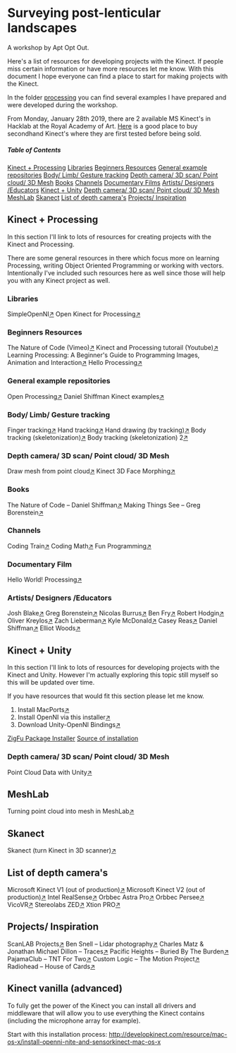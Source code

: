 # Surveying post-lenticular landscapes
A workshop by Apt Opt Out.

Here's a list of resources for developing projects with the Kinect. If people miss certain information or have more resources let me know. With this document I hope everyone can find a place to start for making projects with the Kinect.

In the folder [processing](https://github.com/aptoptout/surveying-post-lenticular-landscapes/processing) you can find several examples I have prepared and were developed during the workshop.

From Monday, January 28th 2019, there are 2 available MS Kinect's in Hacklab at the Royal Academy of Art. [Here](https://www.gooxbox360.nl/xbox-360-accessoires-kopen/microsoft-kinect/) is a good place to buy secondhand Kinect's where they are first tested before being sold.

##### Table of Contents
[Kinect + Processing](#kinectprocessing)
[Libraries](#processinglibraries)
[Beginners Resources](#processingresources)
[General example repositories](#processingexamplerepo)
[Body/ Limb/ Gesture tracking](#bodylimbgesturetracking)
[Depth camera/ 3D scan/ Point cloud/ 3D Mesh](#depthcamerapointcloudmesh)
[Books](#processingbooksmagazines)
[Channels](#processingchannels)
[Documentary Films](#processingdocumentaryfilms)
[Artists/ Designers /Educators](#processingartistsdesigners)
[Kinect + Unity](#kinectunity)
[Depth camera/ 3D scan/ Point cloud/ 3D Mesh](#kinectdepthcamerapointcloudmesh)
[MeshLab](#meshlab)
[Skanect](#skanect)
[List of depth camera's](#depthcameras)
[Projects/ Inspiration](#projectsinspiration)


<a name="kinectprocessing"/>

## Kinect + Processing
In this section I'll link to lots of resources for creating projects with the Kinect and Processing.

There are some general resources in there which focus more on learning Processing, writing Object Oriented Programming or working with vectors. Intentionally I've included such resources here as well since those will help you with any Kinect project as well.

<a name="processinglibraries"/>

### Libraries

SimpleOpenNI[↗](https://github.com/totovr/SimpleOpenNI)
Open Kinect for Processing[↗](https://github.com/shiffman/OpenKinect-for-Processing)

<a name="processingresources"/>

### Beginners Resources

The Nature of Code (Vimeo)[↗](https://vimeo.com/channels/natureofcode)
Kinect and Processing tutorail (Youtube)[↗](https://www.youtube.com/watch?v=QmVNgdapJJM&list=PLRqwX-V7Uu6ZMlWHdcy8hAGDy6IaoxUKf)
Learning Processing: A Beginner's Guide to Programming Images, Animation and Interaction[↗](https://www.youtube.com/user/shiffman/playlists?sort=dd&shelf_id=2&view=50)
Hello Processing[↗](https://hello.processing.org)

<a name="processingexamplerepo"/>

### General example repositories

Open Processing[↗](https://www.openprocessing.org)
Daniel Shiffman Kinect examples[↗](https://github.com/CodingTrain/website/tree/master/Tutorials/Processing/12_kinect)

<a name="bodylimbgesturetracking"/>

### Body/ Limb/ Gesture tracking
Finger tracking[↗](https://github.com/atduskgreg/FingerTracker)
Hand tracking[↗](https://forum.processing.org/two/discussion/18846/resolved-hand-tracking-with-kinect-processing)
Hand drawing (by tracking)[↗](https://forum.processing.org/two/discussion/9553/hand-drawing-on-the-kinect)
Body tracking (skeletonization)[↗](https://github.com/antoine1000/kinect-skeleton)
Body tracking (skeletonization) 2[↗](http://urbanhonking.com/ideasfordozens/2011/02/16/skeleton-tracking-with-kinect-and-processing/)

<a name="depthcamerapointcloudmesh"/>

### Depth camera/ 3D scan/ Point cloud/ 3D Mesh
Draw mesh from point cloud[↗](http://therandomlab.blogspot.com/2013/01/visualizing-kinects-3d-mesh-with.html)
Kinect 3D Face Morphing[↗](http://developkinect.com/news/visual-effects/kinect-3d-face-morphing-processing-sketch)

<a name="processingbooksmagazines"/>

### Books
The Nature of Code – Daniel Shiffman[↗](https://natureofcode.com/)
Making Things See – Greg Borenstein[↗](http://www.hmangas.com/Electronica/Datasheets/Arduino/LIBROS%20Y%20MANUALES/[Making.Things.See(2012.01)].Greg.Borenstein.pdf)

<a name="processingchannels"/>

### Channels
Coding Train[↗](https://www.youtube.com/channel/UCvjgXvBlbQiydffZU7m1_aw)
Coding Math[↗](https://www.youtube.com/user/codingmath)
Fun Programming[↗](https://funprogramming.org/)

<a name="processingdocumentaryfilms"/>

### Documentary Film
Hello World! Processing[↗](https://vimeo.com/60735314)

<a name="processingartistsdesigners"/>

### Artists/ Designers /Educators
Josh Blake[↗](http://nui.joshland.org/)
Greg Borenstein[↗](http://gregborenstein.com/)
Nicolas Burrus[↗](http://nicolas.burrus.name/)
Ben Fry[↗](https://benfry.com/)
Robert Hodgin[↗](http://roberthodgin.com/)
Oliver Kreylos[↗](http://doc-ok.org/)
Zach Lieberman[↗](https://www.instagram.com/zach.lieberman/)
Kyle McDonald[↗](http://kylemcdonald.net/)
Casey Reas[↗](http://reas.com/)
Daniel Shiffman[↗](https://shiffman.net/)
Elliot Woods[↗](https://www.kimchiandchips.com/works/)

<a name="kinectunity"/>

## Kinect + Unity
In this section I'll link to lots of resources for developing projects with the Kinect and Unity. However I'm actually exploring this topic still myself so this will be updated over time.

If you have resources that would fit this section please let me know.

1. Install MacPorts[↗](https://www.macports.org/install.php)
2. Install OpenNI via this installer[↗](https://storage.googleapis.com/goog...ple-openni/OpenNI_NITE_Installer-OSX-0.24.zip)
3. Download Unity-OpenNI Bindings[↗](https://web.archive.org/web/20170607225336/http://zigfu.com/en/downloads/legacy/)

[ZigFu Package Installer](http://developkinect.com/resource/package-installer/zigfu-package-installer)
[Source of installation](https://forum.unity.com/threads/kinect-for-osx.104760/)

<a name="kinectdepthcamerapointcloudmesh"/>

### Depth camera/ 3D scan/ Point cloud/ 3D Mesh

Point Cloud Data with Unity[↗](https://blog.sketchfab.com/tutorial-processing-point-cloud-data-unity/)

<a name="meshlab"/>

## MeshLab
Turning point cloud into mesh in MeshLab[↗](http://gmv.cast.uark.edu/scanning/point-clouds-to-mesh-in-meshlab/)

<a name="skanect"/>

## Skanect
Skanect (turn Kinect in 3D scanner)[↗](https://skanect.occipital.com/)

<a name="depthcameras"/>

## List of depth camera's
Microsoft Kinect V1 (out of production)[↗](https://developer.microsoft.com/nl-nl/windows/kinect)
Microsoft Kinect V2 (out of production)[↗](https://developer.microsoft.com/nl-nl/windows/kinect)
Intel RealSense[↗](https://www.intel.com/content/www/us/en/architecture-and-technology/realsense-overview.html)
Orbbec Astra Pro[↗](https://orbbec3d.com/product-astra-pro/)
Orbbec Persee[↗](https://orbbec3d.com/product-persee/)
VicoVR[↗](https://vicovr.com/)
Stereolabs ZED[↗](https://www.stereolabs.com/zed/)
Xtion PRO[↗](https://www.asus.com/3D-Sensor/Xtion_PRO/)

<a name="projectsinspiration"/>

## Projects/ Inspiration
ScanLAB Projects[↗](https://scanlabprojects.co.uk/)
Ben Snell – Lidar photography[↗](http://bensnell.io/lidar-photography/)
Charles Matz & Jonathan Michael Dillon – Traces[↗](https://www.dailydot.com/debug/lidar-art-ethiopia-nyit/)
Pacific Heights – Buried By The Burden[↗](https://www.youtube.com/watch?v=XBUdCBxrhZo)
PajamaClub – TNT For Two[↗](https://www.youtube.com/watch?v=fG9y52tWTDw)
Custom Logic – The Motion Project[↗](https://www.custom-logic.com/work/the_motion_project/)
Radiohead – House of Cards[↗](https://www.youtube.com/watch?v=8nTFjVm9sTQ)

## Kinect vanilla (advanced)
To fully get the power of the Kinect you can install all drivers and middleware that will allow you to use everything the Kinect contains (including the microphone array for example).

Start with this installation process: http://developkinect.com/resource/mac-os-x/install-openni-nite-and-sensorkinect-mac-os-x
